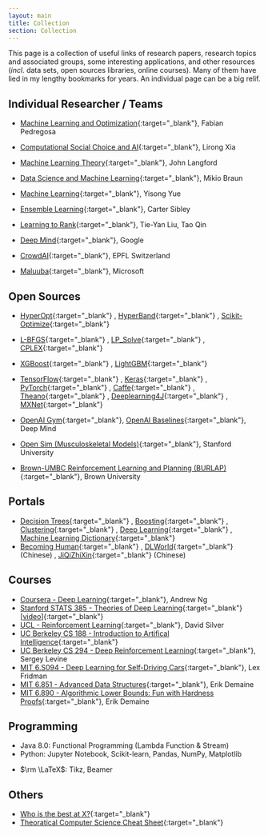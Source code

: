 ```yaml
---
layout: main
title: Collection
section: Collection
---
```


This page is a collection of useful links of research papers, research topics and associated groups, 
some interesting applications, and other resources (<i>incl</i>. data sets, open sources libraries, online courses). 
Many of them have lied in my lengthy bookmarks for years. An individual page can be a big relif.

Individual Researcher / Teams
-----
- [Machine Learning and Optimization](http://fa.bianp.net/pages/about.html){:target="_blank"}, Fabian Pedregosa
- [Computational Social Choice and AI](http://www.cs.rpi.edu/~xial/){:target="_blank"}, Lirong Xia
- [Machine Learning Theory](http://hunch.net){:target="_blank"}, John Langford
- [Data Science and Machine Learning](http://blog.mikiobraun.de/){:target="_blank"}, Mikio Braun
- [Machine Learning](http://yyue.blogspot.com/){:target="_blank"}, Yisong Yue
- [Ensemble Learning](http://www.overkillanalytics.net/more-is-always-better-the-power-of-simple-ensembles/){:target="_blank"}, Carter Sibley
- [Learning to Rank](https://www.microsoft.com/en-us/research/project/mslr/){:target="_blank"}, Tie-Yan Liu, Tao Qin

- [Deep Mind](https://deepmind.com/){:target="_blank"}, Google
- [CrowdAI](https://www.crowdai.org/){:target="_blank"}, EPFL Switzerland
- [Maluuba](http://www.maluuba.com/){:target="_blank"}, Microsoft

Open Sources
------------
- [HyperOpt](https://github.com/hyperopt){:target="_blank"}
, [HyperBand](https://github.com/zygmuntz/hyperband){:target="_blank"}
, [Scikit-Optimize](https://github.com/scikit-optimize/scikit-optimize){:target="_blank"}
- [L-BFGS](http://www.chokkan.org/software/liblbfgs/index.html){:target="_blank"}
, [LP_Solve](http://lpsolve.sourceforge.net/5.5/Java/README.html){:target="_blank"}
, [CPLEX](https://www.ibm.com/support/knowledgecenter/SSSA5P_12.3.0/ilog.odms.cplex.help/Content/Optimization/Documentation/Optimization_Studio/_pubskel/ps_usrmancplex1776.html){:target="_blank"}
- [XGBoost](https://github.com/dmlc/xgboost){:target="_blank"}
, [LightGBM](https://github.com/Microsoft/LightGBM){:target="_blank"}
- [TensorFlow](https://www.tensorflow.org/){:target="_blank"}
, [Keras](https://keras.io/){:target="_blank"}
, [PyTorch](http://pytorch.org/){:target="_blank"}
, [Caffe](http://caffe.berkeleyvision.org/){:target="_blank"}
, [Theano](http://deeplearning.net/software/theano/){:target="_blank"}
, [Deeplearning4J](https://deeplearning4j.org/){:target="_blank"}
, [MXNet](https://mxnet.incubator.apache.org/index.html){:target="_blank"}

- [OpenAI Gym](https://github.com/openai/gym){:target="_blank"}, [OpenAI Baselines](https://github.com/openai/baselines){:target="_blank"}, Deep Mind
- [Open Sim (Musculoskeletal Models)](https://github.com/stanfordnmbl/osim-rl){:target="_blank"}, Stanford University
- [Brown-UMBC Reinforcement Learning and Planning (BURLAP)](http://burlap.cs.brown.edu/){:target="_blank"}, Brown University

Portals
---------
- [Decision Trees](http://decisiontrees.net/){:target="_blank"}
, [Boosting](http://www.boosting.org/){:target="_blank"}
, [Clustering](http://www.wikiwand.com/en/Cluster_analysis){:target="_blank"}
, [Deep Learning](http://deeplearning.net/){:target="_blank"}
, [Machine Learning Dictionary](http://www.cse.unsw.edu.au/~billw/mldict.html){:target="_blank"}
- [Becoming Human](https://becominghuman.ai/){:target="_blank"}
, [DLWorld](http://www.dlworld.cn){:target="_blank"} (Chinese)
, [JiQiZhiXin](https://www.jiqizhixin.com/){:target="_blank"} (Chinese)

Courses
-------
- [Coursera - Deep Learning](https://www.deeplearning.ai/){:target="_blank"}, Andrew Ng
- [Stanford STATS 385 - Theories of Deep Learning](https://stats385.github.io/){:target="_blank"} [[video]](https://www.researchgate.net/project/Theories-of-Deep-Learning){:target="_blank"}
- [UCL - Reinforcement Learning](http://www0.cs.ucl.ac.uk/staff/d.silver/web/Teaching.html){:target="_blank"}, David Silver
- [UC Berkeley CS 188 - Introduction to Artifical Intelligence](http://ai.berkeley.edu/home.html){:target="_blank"}
- [UC Berkeley CS 294 - Deep Reinforcement Learning](http://rll.berkeley.edu/deeprlcourse/){:target="_blank"}, Sergey Levine
- [MIT 6.S094 - Deep Learning for Self-Driving Cars](http://selfdrivingcars.mit.edu/){:target="_blank"}, Lex Fridman
- [MIT 6.851 - Advanced Data Structures](https://ocw.mit.edu/courses/electrical-engineering-and-computer-science/6-851-advanced-data-structures-spring-2012/){:target="_blank"}, Erik Demaine
- [MIT 6.890 - Algorithmic Lower Bounds: Fun with Hardness Proofs](https://ocw.mit.edu/courses/electrical-engineering-and-computer-science/6-890-algorithmic-lower-bounds-fun-with-hardness-proofs-fall-2014/lecture-videos/){:target="_blank"}, Erik Demaine

Programming
-----------
- Java 8.0: Functional Programming (Lambda Function & Stream)
- Python: Jupyter Notebook, Scikit-learn, Pandas, NumPy, Matplotlib
<!--- TensorFlow, Keras-->
- $\rm \LaTeX$: Tikz, Beamer

Others
-------
- [Who is the best at X?](http://rodrigob.github.io/are_we_there_yet/build/#classification-dataset-type){:target="_blank"}
- [Theoratical Computer Science Cheat Sheet](https://www.tug.org/texshowcase/cheat.pdf){:target="_blank"}
